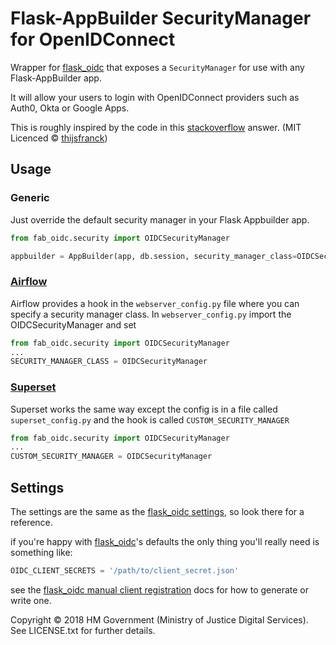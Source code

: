 # Flask-AppBuilder SecurityManager for OpenIDConnect

Wrapper for [flask_oidc] that exposes a `SecurityManager` for use with any Flask-AppBuilder app.

It will allow your users to login with OpenIDConnect providers such as Auth0, Okta or Google Apps.

This is roughly inspired by the code in this [stackoverflow](https://stackoverflow.com/a/47787279/44252) answer. (MIT Licenced © [thijsfranck](https://stackoverflow.com/users/8905583/thijsfranck))

## Usage

### Generic

Just override the default security manager in your Flask Appbuilder app.

```python
from fab_oidc.security import OIDCSecurityManager

appbuilder = AppBuilder(app, db.session, security_manager_class=OIDCSecurityManager)
```

### [Airflow]
Airflow provides a hook in the `webserver_config.py` file where you can specify a security manager class.
In `webserver_config.py` import the OIDCSecurityManager and set
```python
from fab_oidc.security import OIDCSecurityManager
...
SECURITY_MANAGER_CLASS = OIDCSecurityManager
```

### [Superset]
Superset works the same way except the config is in a file called `superset_config.py` and the hook is called `CUSTOM_SECURITY_MANAGER`
```python
from fab_oidc.security import OIDCSecurityManager
...
CUSTOM_SECURITY_MANAGER = OIDCSecurityManager
```


## Settings
The settings are the same as the [flask_oidc settings][flask_oidc_settings], so look there for a reference. 

if you're happy with [flask_oidc]'s defaults the only thing you'll really need is something like:

```python
OIDC_CLIENT_SECRETS = '/path/to/client_secret.json'
```

see the [flask_oidc manual client registration][flask_oidc_manual_config] docs for how to generate or write one.

Copyright © 2018 HM Government (Ministry of Justice Digital Services). See LICENSE.txt for further details.


[flask_oidc]: http://flask-oidc.readthedocs.io/en/latest/
[flask_oidc_settings]: http://flask-oidc.readthedocs.io/en/latest/#settings-reference
[flask_oidc_manual_config]: http://flask-oidc.readthedocs.io/en/latest/#manual-client-registration
[Airflow]: https://airflow.apache.org/
[Superset]: https://superset.incubator.apache.org/